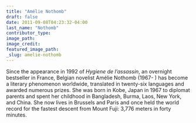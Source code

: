 ```yaml
---
title: "Amélie Nothomb"
draft: false
date: 2011-09-08T04:23:32-04:00
last_name: "Nothomb"
contributor_type:
image_path:
image_credit:
featured_image_path:
_slug: amelie-nothomb
---
```


Since the appearance in 1992 of _Hygiene de l’assassin_, an overnight bestseller in France, Belgian novelist Amélie Nothomb (1967- ) has become a literary phenomenon worldwide, translated in twenty-six languages and awarded numerous prizes. She was born in Kobe, Japan in 1967 to diplomat parents and spent her childhood in Bangladesh, Burma, Laos, New York, and China. She now lives in Brussels and Paris and once held the world record for the fastest descent from Mount Fuji: 3,776 meters in forty minutes.

